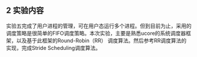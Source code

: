 
## 2 实验内容 

实验五完成了用户进程的管理，可在用户态运行多个进程。但到目前为止，采用的调度策略是很简单的FIFO调度策略。本次实验，主要是熟悉ucore的系统调度器框架，以及基于此框架的Round-Robin（RR） 调度算法。然后参考RR调度算法的实现，完成Stride Scheduling调度算法。
